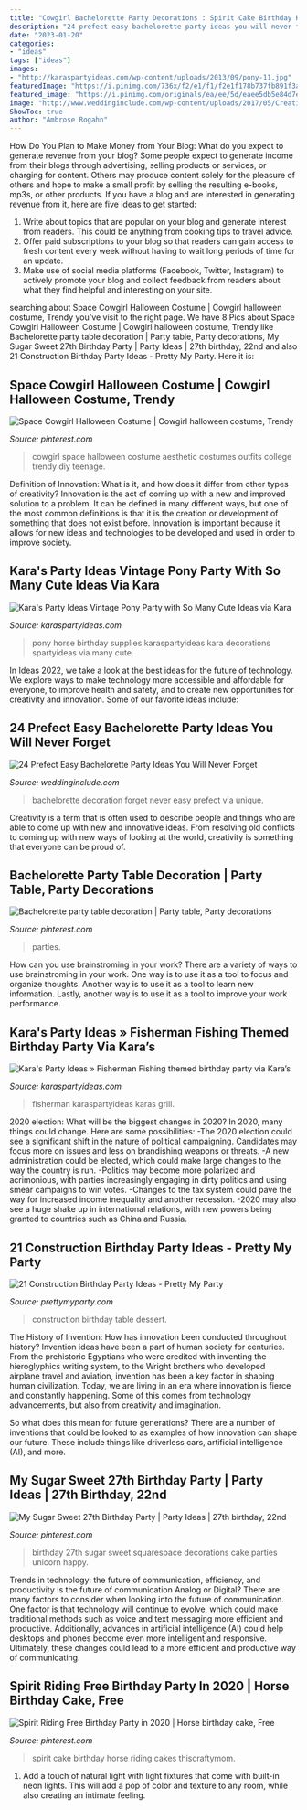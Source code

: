 ```yaml
---
title: "Cowgirl Bachelorette Party Decorations : Spirit Cake Birthday Horse Riding Cakes Thiscraftymom"
description: "24 prefect easy bachelorette party ideas you will never forget"
date: "2023-01-20"
categories:
- "ideas"
tags: ["ideas"]
images:
- "http://karaspartyideas.com/wp-content/uploads/2013/09/pony-11.jpg"
featuredImage: "https://i.pinimg.com/736x/f2/e1/f1/f2e1f178b737fb891f3aa82e1ff172aa--th-birthday-party--birthday-ideas.jpg?b=t"
featured_image: "https://i.pinimg.com/originals/ea/ee/5d/eaee5db5e84d7edc555e116628cfc843.jpg"
image: "http://www.weddinginclude.com/wp-content/uploads/2017/05/Creative-Bachelorette-Party-Decoration-Ideas.jpg"
ShowToc: true
author: "Ambrose Rogahn"
---
```



How Do You Plan to Make Money from Your Blog: What do you expect to generate revenue from your blog?
Some people expect to generate income from their blogs through advertising, selling products or services, or charging for content. Others may produce content solely for the pleasure of others and hope to make a small profit by selling the resulting e-books, mp3s, or other products. If you have a blog and are interested in generating revenue from it, here are five ideas to get started: 
1. Write about topics that are popular on your blog and generate interest from readers. This could be anything from cooking tips to travel advice.
2. Offer paid subscriptions to your blog so that readers can gain access to fresh content every week without having to wait long periods of time for an update.
3. Make use of social media platforms (Facebook, Twitter, Instagram) to actively promote your blog and collect feedback from readers about what they find helpful and interesting on your site.

	

		
searching about Space Cowgirl Halloween Costume | Cowgirl halloween costume, Trendy you've visit to the right page. We have 8 Pics about Space Cowgirl Halloween Costume | Cowgirl halloween costume, Trendy like Bachelorette party table decoration | Party table, Party decorations, My Sugar Sweet 27th Birthday Party | Party Ideas | 27th birthday, 22nd and also 21 Construction Birthday Party Ideas - Pretty My Party. Here it is:
		
    
## Space Cowgirl Halloween Costume | Cowgirl Halloween Costume, Trendy

<img loading=lazy src="https://i.pinimg.com/originals/ea/ee/5d/eaee5db5e84d7edc555e116628cfc843.jpg" onerror="this.onerror=null;this.src='https://tse3.mm.bing.net/th?id=OIP.Q67jSiIPGA3gepe2aKhcIQHaLp&amp;pid=15.1';" alt="Space Cowgirl Halloween Costume | Cowgirl halloween costume, Trendy">

_Source: pinterest.com_

>cowgirl space halloween costume aesthetic costumes outfits college trendy diy teenage. 

	

Definition of Innovation: What is it, and how does it differ from other types of creativity?
Innovation is the act of coming up with a new and improved solution to a problem. It can be defined in many different ways, but one of the most common definitions is that it is the creation or development of something that does not exist before. Innovation is important because it allows for new ideas and technologies to be developed and used in order to improve society.

    
## Kara&#039;s Party Ideas Vintage Pony Party With So Many Cute Ideas Via Kara

<img loading=lazy src="http://karaspartyideas.com/wp-content/uploads/2013/09/pony-11.jpg" onerror="this.onerror=null;this.src='https://tse4.mm.bing.net/th?id=OIP.H1e-i5dx4wXkYY5GAyvsjwHaLH&amp;pid=15.1';" alt="Kara&#039;s Party Ideas Vintage Pony Party with So Many Cute Ideas via Kara">

_Source: karaspartyideas.com_

>pony horse birthday supplies karaspartyideas kara decorations spartyideas via many cute. 

	

In Ideas 2022, we take a look at the best ideas for the future of technology. We explore ways to make technology more accessible and affordable for everyone, to improve health and safety, and to create new opportunities for creativity and innovation. Some of our favorite ideas include: 

    
## 24 Prefect Easy Bachelorette Party Ideas You Will Never Forget

<img loading=lazy src="http://www.weddinginclude.com/wp-content/uploads/2017/05/Creative-Bachelorette-Party-Decoration-Ideas.jpg" onerror="this.onerror=null;this.src='https://tse2.mm.bing.net/th?id=OIP.4wGFbVU7TMXLepOhoLz3-QHaMa&amp;pid=15.1';" alt="24 Prefect Easy Bachelorette Party Ideas You Will Never Forget">

_Source: weddinginclude.com_

>bachelorette decoration forget never easy prefect via unique. 

	

Creativity is a term that is often used to describe people and things who are able to come up with new and innovative ideas. From resolving old conflicts to coming up with new ways of looking at the world, creativity is something that everyone can be proud of.

    
## Bachelorette Party Table Decoration | Party Table, Party Decorations

<img loading=lazy src="https://i.pinimg.com/736x/f4/ee/ae/f4eeaeb65f68c0dc2a5212b07d949281--party-table-decorations-party-tables.jpg" onerror="this.onerror=null;this.src='https://tse4.mm.bing.net/th?id=OIP.l48JIPc2Q1FG5HStV4jSbwHaJ3&amp;pid=15.1';" alt="Bachelorette party table decoration | Party table, Party decorations">

_Source: pinterest.com_

>parties. 

	

How can you use brainstroming in your work?
There are a variety of ways to use brainstroming in your work. One way is to use it as a tool to focus and organize thoughts. Another way is to use it as a tool to learn new information. Lastly, another way is to use it as a tool to improve your work performance.

    
## Kara&#039;s Party Ideas » Fisherman Fishing Themed Birthday Party Via Kara’s

<img loading=lazy src="https://www.karaspartyideas.com/wp-content/uploads/2013/05/Fisherman-Fishing-themed-birthday-party-via-Karas-Party-Ideas-KarasPartyIdeas.com-fishing-boy-dad-themed-birthday-party-idea-fathers-day-ideas-6.jpg" onerror="this.onerror=null;this.src='https://tse2.mm.bing.net/th?id=OIP.t1kewt_oa56mfC0rOjld3AHaJ4&amp;pid=15.1';" alt="Kara&#039;s Party Ideas » Fisherman Fishing themed birthday party via Kara’s">

_Source: karaspartyideas.com_

>fisherman karaspartyideas karas grill. 

	

2020 election: What will be the biggest changes in 2020?
In 2020, many things could change. Here are some possibilities:
-The 2020 election could see a significant shift in the nature of political campaigning. Candidates may focus more on issues and less on brandishing weapons or threats. 
-A new administration could be elected, which could make large changes to the way the country is run. 
-Politics may become more polarized and acrimonious, with parties increasingly engaging in dirty politics and using smear campaigns to win votes. 
-Changes to the tax system could pave the way for increased income inequality and another recession. 
-2020 may also see a huge shake up in international relations, with new powers being granted to countries such as China and Russia.

    
## 21 Construction Birthday Party Ideas - Pretty My Party

<img loading=lazy src="https://www.prettymyparty.com/wp-content/uploads/2017/07/construction-party-ideas-dessert-table.jpg" onerror="this.onerror=null;this.src='https://tse1.mm.bing.net/th?id=OIP.FNiygM3jkBkMzPpRjGd0IgHaJ4&amp;pid=15.1';" alt="21 Construction Birthday Party Ideas - Pretty My Party">

_Source: prettymyparty.com_

>construction birthday table dessert. 

	

The History of Invention: How has innovation been conducted throughout history?
Invention ideas have been a part of human society for centuries. From the prehistoric Egyptians who were credited with inventing the hieroglyphics writing system, to the Wright brothers who developed airplane travel and aviation, invention has been a key factor in shaping human civilization. 
Today, we are living in an era where innovation is fierce and constantly happening. Some of this comes from technology advancements, but also from creativity and imagination. 

So what does this mean for future generations? There are a number of inventions that could be looked to as examples of how innovation can shape our future. These include things like driverless cars, artificial intelligence (AI), and more.

    
## My Sugar Sweet 27th Birthday Party | Party Ideas | 27th Birthday, 22nd

<img loading=lazy src="https://i.pinimg.com/736x/f2/e1/f1/f2e1f178b737fb891f3aa82e1ff172aa--th-birthday-party--birthday-ideas.jpg?b=t" onerror="this.onerror=null;this.src='https://tse3.mm.bing.net/th?id=OIP.-8b4p90OuIuGenypZfnISAHaJ3&amp;pid=15.1';" alt="My Sugar Sweet 27th Birthday Party | Party Ideas | 27th birthday, 22nd">

_Source: pinterest.com_

>birthday 27th sugar sweet squarespace decorations cake parties unicorn happy. 

	

Trends in technology: the future of communication, efficiency, and productivity
Is the future of communication Analog or Digital? 
There are many factors to consider when looking into the future of communication. One factor is that technology will continue to evolve, which could make traditional methods such as voice and text messaging more efficient and productive. Additionally, advances in artificial intelligence (AI) could help desktops and phones become even more intelligent and responsive. Ultimately, these changes could lead to a more efficient and productive way of communicating.

    
## Spirit Riding Free Birthday Party In 2020 | Horse Birthday Cake, Free

<img loading=lazy src="https://i.pinimg.com/736x/4a/31/cf/4a31cf41988675fa9d6e1ae695942729.jpg" onerror="this.onerror=null;this.src='https://tse2.mm.bing.net/th?id=OIP.-TcqFUewexZbSp5U1C1jBQHaLJ&amp;pid=15.1';" alt="Spirit Riding Free Birthday Party in 2020 | Horse birthday cake, Free">

_Source: pinterest.com_

>spirit cake birthday horse riding cakes thiscraftymom. 

	

1. Add a touch of natural light with light fixtures that come with built-in neon lights. This will add a pop of color and texture to any room, while also creating an intimate feeling.

